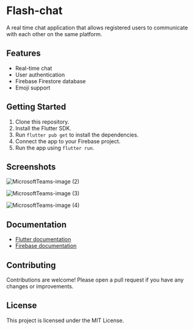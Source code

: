 # Flash-chat

A real time chat application that allows registered users to communicate with each other on the same platform.

## Features

* Real-time chat
* User authentication
* Firebase Firestore database
* Emoji support

## Getting Started

1. Clone this repository.
2. Install the Flutter SDK.
3. Run `flutter pub get` to install the dependencies.
4. Connect the app to your Firebase project.
5. Run the app using `flutter run`.

## Screenshots
![MicrosoftTeams-image (2)](https://github.com/LadenikaPeter/Flash-chat/assets/106180758/85d51e5f-afb4-4947-81d5-55c1a4decb6c)

![MicrosoftTeams-image (3)](https://github.com/LadenikaPeter/Flash-chat/assets/106180758/6e35a828-12fd-46ca-b19c-79f74192e4e4)

![MicrosoftTeams-image (4)](https://github.com/LadenikaPeter/Flash-chat/assets/106180758/3b415287-c013-4b39-914f-1a8d9b8fa5f6)

## Documentation

* [Flutter documentation](https://flutter.dev/docs)
* [Firebase documentation](https://firebase.google.com/docs)

## Contributing

Contributions are welcome! Please open a pull request if you have any changes or improvements.

## License

This project is licensed under the MIT License.
